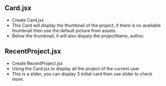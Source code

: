 ## Card.jsx
- Create Card.jsx 
- This Card will display the thumbnail of the project, if there is no available thumbnail then use the default picture from assets.
- Below the thumbnail, it will also dispaly the projectName, author.

## RecentProject.jsx
- Create RecentProject.jsx
- Using the Card.jsx to display all the project of the current user
- This is a slider, you can display 3 initial card then use slider to check more. 

